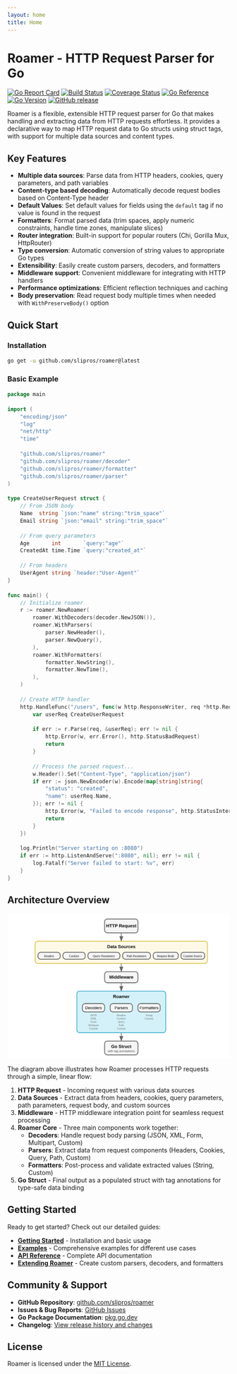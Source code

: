 ```yaml
---
layout: home
title: Home
---
```


# Roamer - HTTP Request Parser for Go

[![Go Report Card](https://goreportcard.com/badge/github.com/slipros/roamer)](https://goreportcard.com/report/github.com/slipros/roamer)
[![Build Status](https://github.com/slipros/roamer/actions/workflows/test.yml/badge.svg)](https://github.com/slipros/roamer/actions)
[![Coverage Status](https://coveralls.io/repos/github/slipros/roamer/badge.svg)](https://coveralls.io/github/slipros/roamer)
[![Go Reference](https://pkg.go.dev/badge/github.com/slipros/roamer.svg)](https://pkg.go.dev/github.com/slipros/roamer)
[![Go Version](https://img.shields.io/github/go-mod/go-version/slipros/roamer)](https://github.com/slipros/roamer)
[![GitHub release](https://img.shields.io/github/v/release/slipros/roamer.svg)](https://github.com/slipros/roamer/releases)

Roamer is a flexible, extensible HTTP request parser for Go that makes handling and extracting data from HTTP requests effortless. It provides a declarative way to map HTTP request data to Go structs using struct tags, with support for multiple data sources and content types.

## Key Features

- **Multiple data sources**: Parse data from HTTP headers, cookies, query parameters, and path variables
- **Content-type based decoding**: Automatically decode request bodies based on Content-Type header
- **Default Values**: Set default values for fields using the `default` tag if no value is found in the request
- **Formatters**: Format parsed data (trim spaces, apply numeric constraints, handle time zones, manipulate slices)
- **Router integration**: Built-in support for popular routers (Chi, Gorilla Mux, HttpRouter)
- **Type conversion**: Automatic conversion of string values to appropriate Go types
- **Extensibility**: Easily create custom parsers, decoders, and formatters
- **Middleware support**: Convenient middleware for integrating with HTTP handlers
- **Performance optimizations**: Efficient reflection techniques and caching
- **Body preservation**: Read request body multiple times when needed with `WithPreserveBody()` option

## Quick Start

### Installation

```bash
go get -u github.com/slipros/roamer@latest
```

### Basic Example

```go
package main

import (
    "encoding/json"
    "log"
    "net/http"
    "time"

    "github.com/slipros/roamer"
    "github.com/slipros/roamer/decoder"
    "github.com/slipros/roamer/formatter"
    "github.com/slipros/roamer/parser"
)

type CreateUserRequest struct {
    // From JSON body
    Name  string `json:"name" string:"trim_space"`
    Email string `json:"email" string:"trim_space"`
    
    // From query parameters
    Age       int       `query:"age"`
    CreatedAt time.Time `query:"created_at"`
    
    // From headers
    UserAgent string `header:"User-Agent"`
}

func main() {
    // Initialize roamer
    r := roamer.NewRoamer(
        roamer.WithDecoders(decoder.NewJSON()),
        roamer.WithParsers(
            parser.NewHeader(),
            parser.NewQuery(),
        ),
        roamer.WithFormatters(
            formatter.NewString(),
            formatter.NewTime(),
        ),
    )
    
    // Create HTTP handler
    http.HandleFunc("/users", func(w http.ResponseWriter, req *http.Request) {
        var userReq CreateUserRequest
        
        if err := r.Parse(req, &userReq); err != nil {
            http.Error(w, err.Error(), http.StatusBadRequest)
            return
        }
        
        // Process the parsed request...
        w.Header().Set("Content-Type", "application/json")
        if err := json.NewEncoder(w).Encode(map[string]string{
            "status": "created",
            "name": userReq.Name,
        }); err != nil {
            http.Error(w, "Failed to encode response", http.StatusInternalServerError)
            return
        }
    })
    
    log.Println("Server starting on :8080")
    if err := http.ListenAndServe(":8080", nil); err != nil {
        log.Fatalf("Server failed to start: %v", err)
    }
}
```

## Architecture Overview

![Roamer Architecture](assets/roamer-architecture.svg)

The diagram above illustrates how Roamer processes HTTP requests through a simple, linear flow:

1. **HTTP Request** - Incoming request with various data sources
2. **Data Sources** - Extract data from headers, cookies, query parameters, path parameters, request body, and custom sources
3. **Middleware** - HTTP middleware integration point for seamless request processing
4. **Roamer Core** - Three main components work together:
   - **Decoders**: Handle request body parsing (JSON, XML, Form, Multipart, Custom)
   - **Parsers**: Extract data from request components (Headers, Cookies, Query, Path, Custom)  
   - **Formatters**: Post-process and validate extracted values (String, Custom)
5. **Go Struct** - Final output as a populated struct with tag annotations for type-safe data binding

## Getting Started

Ready to get started? Check out our detailed guides:

- [**Getting Started**](getting-started.html) - Installation and basic usage
- [**Examples**](examples.html) - Comprehensive examples for different use cases  
- [**API Reference**](api-reference.html) - Complete API documentation
- [**Extending Roamer**](extending.html) - Create custom parsers, decoders, and formatters

## Community & Support

- **GitHub Repository**: [github.com/slipros/roamer](https://github.com/slipros/roamer)
- **Issues & Bug Reports**: [GitHub Issues](https://github.com/slipros/roamer/issues)
- **Go Package Documentation**: [pkg.go.dev](https://pkg.go.dev/github.com/slipros/roamer)
- **Changelog**: [View release history and changes](https://github.com/slipros/roamer/blob/main/CHANGELOG.md)

## License

Roamer is licensed under the [MIT License](https://github.com/slipros/roamer/blob/main/LICENSE).